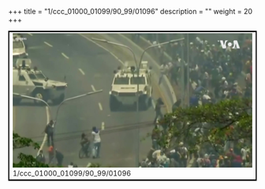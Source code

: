 +++
title = "1/ccc_01000_01099/90_99/01096"
description = ""
weight = 20
+++

<table style="border:2px solid black;max-width:800px;max-height:800px;" 
><tr><td>
<img class="center-fit-jpg"
src="/jpg_/aaa_20190430_NxaOmWaI8sI_01095.jpg">
1/ccc_01000_01099/90_99/01096
</img></td></tr></table>
